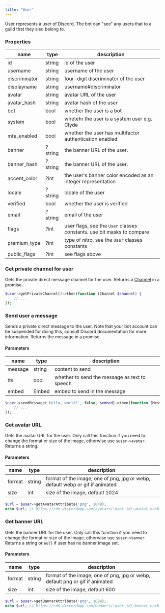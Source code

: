 ```yaml
---
title: "User"
---
```


User represents a user of Discord. The bot can "see" any users that to a guild that they also belong to.

### Properties

| name          | type    | description                                                            |
| ------------- | ------- | ---------------------------------------------------------------------- |
| id            | string  | id of the user                                                         |
| username      | string  | username of the user                                                   |
| discriminator | string  | four-digit discriminator of the user                                   |
| displayname   | string  | username#discriminator                                                 |
| avatar        | string  | avatar URL of the user                                                 |
| avatar_hash   | string  | avatar hash of the user                                                |
| bot           | bool    | whether the user is a bot                                              |
| system        | bool    | whetehr the user is a system user e.g. Clyde                           |
| mfa_enabled   | bool    | whether the user has multifactor authentication enabled                |
| banner        | ?string | the banner URL of the user.                                            |
| banner_hash   | ?string | the banner URL of the user.                                            |
| accent_color  | ?int    | the user's banner color encoded as an integer representation           |
| locale        | ?string | locale of the user                                                     |
| verified      | bool    | whether the user is verified                                           |
| email         | ?string | email of the user                                                      |
| flags         | ?int    | user flags, see the `User` classes constants. use bit masks to compare |
| premium_type  | ?int    | type of nitro, see the `User` classes constants                        |
| public_flags  | ?int    | see flags above                                                        |

### Get private channel for user

Gets the private direct message channel for the user. Returns a [Channel](#channel) in a promise.

```php
$user->getPrivateChannel()->then(function (Channel $channel) {
    // ...
});
```

### Send user a message

Sends a private direct message to the user. Note that your bot account can be suspended for doing this, consult Discord documentation for more information. Returns the message in a promise.

#### Parameters

| name    | type   | description                                   |
| ------- | ------ | --------------------------------------------- |
| message | string | content to send                               |
| tts     | bool   | whether to send the message as text to speech |
| embed   | Embed  | embed to send in the message                  |

```php
$user->sendMessage('Hello, world!', false, $embed)->then(function (Message $message) {
    // ...
});
```

### Get avatar URL

Gets the avatar URL for the user. Only call this function if you need to change the format or size of the image, otherwise use `$user->avatar`. Returns a string.

#### Parameters

| name   | type   | description                                                                   |
| ------ | ------ | ----------------------------------------------------------------------------- |
| format | string | format of the image, one of png, jpg or webp, default webp or gif if animated |
| size   | int    | size of the image, default 1024                                               |

```php
$url = $user->getAvatarAttribute('png', 2048);
echo $url; // https://cdn.discordapp.com/avatars/:user_id/:avatar_hash.png?size=2048
```

### Get banner URL

Gets the banner URL for the user. Only call this function if you need to change the format or size of the image, otherwise use `$user->banner`.
Returns a string or `null` if user has no banner image set.

#### Parameters

| name   | type   | description                                                                  |
| ------ | ------ | ---------------------------------------------------------------------------- |
| format | string | format of the image, one of png, jpg or webp, default png or gif if animated |
| size   | int    | size of the image, default 600                                               |

```php
$url = $user->getBannerAttribute('png', 1024);
echo $url; // https://cdn.discordapp.com/banners/:user_id/:banner_hash.png?size=1024
```
